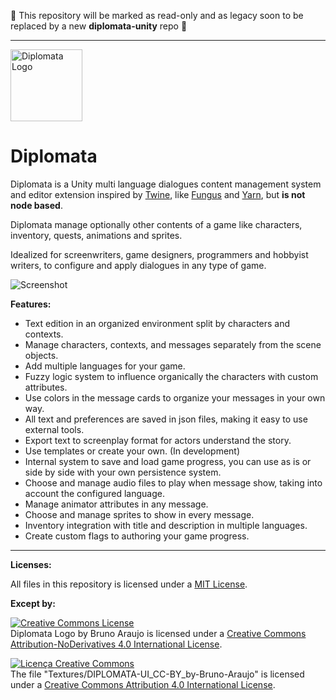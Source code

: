 :rotating_light: This repository will be marked as read-only and as legacy soon to be replaced by a new **diplomata-unity** repo :rotating_light:

---

<img src="https://raw.githubusercontent.com/lavaleak/diplomata-unity/master/Textures/DIPLOMATA-Logo_CC-BY-ND_by-Bruno-Araujo.png" alt="Diplomata Logo" title="Diplomata Logo by Bruno Araujo is licensed under a Creative Commons Attribution-NoDerivatives 4.0 International License." width="115" height="115" /><br/>

# Diplomata

Diplomata is a Unity multi language dialogues content management system and editor extension inspired by [Twine](http://twinery.org/), like [Fungus](http://fungusgames.com/) and [Yarn](https://github.com/InfiniteAmmoInc/Yarn), but **is not node based**.  

Diplomata manage optionally other contents of a game like characters, inventory, quests, animations and sprites.

Idealized for screenwriters, game designers, programmers and hobbyist writers, to configure and apply dialogues in any type of game.


![Screenshot](https://raw.githubusercontent.com/lavaleak/diplomata-unity/master/Textures/Screenshot.jpg)


**Features:**
- Text edition in an organized environment split by characters and contexts.
- Manage characters, contexts, and messages separately from the scene objects.
- Add multiple languages for your game.
- Fuzzy logic system to influence organically the characters with custom attributes.
- Use colors in the message cards to organize your messages in your own way.
- All text and preferences are saved in json files, making it easy to use external tools.
- Export text to screenplay format for actors understand the story.
- Use templates or create your own. (In development)
- Internal system to save and load game progress, you can use as is or side by side with your own persistence system.
- Choose and manage audio files to play when message show, taking into account the configured language.
- Manage animator attributes in any message.
- Choose and manage sprites to show in every message.
- Inventory integration with title and description in multiple languages.
- Create custom flags to authoring your game progress.


---


**Licenses:**


All files in this repository is licensed under a [MIT License](https://github.com/lavaleak/diplomata/blob/master/LICENSE.md).


**Except by:**



<a rel="license" href="http://creativecommons.org/licenses/by-nd/4.0/"><img alt="Creative Commons License" style="border-width:0" src="https://i.creativecommons.org/l/by-nd/4.0/88x31.png" /></a><br /><span xmlns:dct="http://purl.org/dc/terms/" href="http://purl.org/dc/dcmitype/StillImage" property="dct:title" rel="dct:type">Diplomata Logo</span> by <span xmlns:cc="http://creativecommons.org/ns#" property="cc:attributionName">Bruno Araujo</span> is licensed under a <a rel="license" href="http://creativecommons.org/licenses/by-nd/4.0/">Creative Commons Attribution-NoDerivatives 4.0 International License</a>.




<a rel="license" href="http://creativecommons.org/licenses/by/4.0/"><img alt="Licença Creative Commons" style="border-width:0" src="https://i.creativecommons.org/l/by/4.0/88x31.png" /></a><br />The file "Textures/DIPLOMATA-UI_CC-BY_by-Bruno-Araujo" is licensed under a <a rel="license" href="http://creativecommons.org/licenses/by/4.0/">Creative Commons Attribution 4.0 International License</a>.
